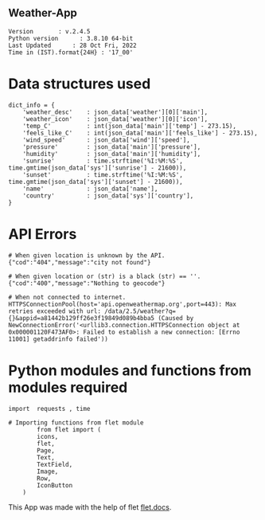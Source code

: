 ## Weather-App

    Version       : v.2.4.5
    Python version      : 3.8.10 64-bit
    Last Updated      : 28 Oct Fri, 2022 
    Time in (IST).format{24H} : '17_00'


# Data structures used

    dict_info = {
        'weather_desc'    : json_data['weather'][0]['main'],
        'weather_icon'    : json_data['weather'][0]['icon'],
        'temp_C'          : int(json_data['main']['temp'] - 273.15),
        'feels_like_C'    : int(json_data['main']['feels_like'] - 273.15),
        'wind_speed'      : json_data['wind']['speed'],
        'pressure'        : json_data['main']['pressure'],
        'humidity'        : json_data['main']['humidity'],
        'sunrise'         : time.strftime('%I:%M:%S', time.gmtime(json_data['sys']['sunrise'] - 21600)),
        'sunset'          : time.strftime('%I:%M:%S', time.gmtime(json_data['sys']['sunset'] - 21600)),
        'name'            : json_data['name'],
        'country'         : json_data['sys']['country'],                                                
    } 

                    

   
# API Errors 

    # When given location is unknown by the API.
    {"cod":"404","message":"city not found"}

    # When given location or (str) is a black (str) == ''.
    {"cod":"400","message":"Nothing to geocode"}

    # When not connected to internet.
    HTTPSConnectionPool(host='api.openweathermap.org',port=443): Max retries exceeded with url: /data/2.5/weather?q={}&appid=a81442b129ff26e3f19849d089b4bba5 (Caused by NewConnectionError('<urllib3.connection.HTTPSConnection object at 0x000001120F473AF0>: Failed to establish a new connection: [Errno 11001] getaddrinfo failed'))




# Python modules and functions from modules required

    import  requests , time

    # Importing functions from flet module
            from flet import (
            icons,
            flet,
            Page,
            Text,
            TextField,
            Image,
            Row,
            IconButton
        )
                                                                                          



This App was made with the help of flet [flet.docs](https://flet.dev/docs/).
